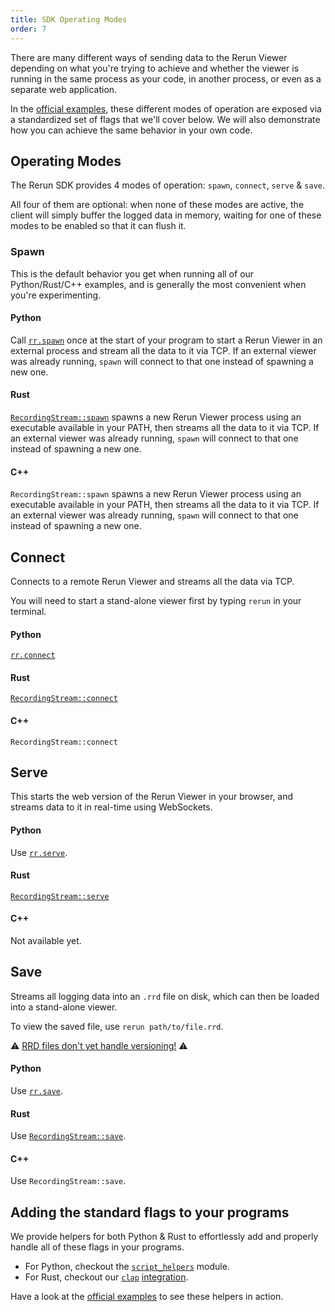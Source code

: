 ```yaml
---
title: SDK Operating Modes
order: 7
---
```


There are many different ways of sending data to the Rerun Viewer depending on what you're trying to achieve and whether the viewer is running in the same process as your code, in another process, or even as a separate web application.

In the [official examples](/examples), these different modes of operation are exposed via a standardized set of flags that we'll cover below.
We will also demonstrate how you can achieve the same behavior in your own code.

## Operating Modes

The Rerun SDK provides 4 modes of operation: `spawn`, `connect`, `serve` & `save`.

All four of them are optional: when none of these modes are active, the client will simply buffer the logged data in memory, waiting for one of these modes to be enabled so that it can flush it.

### Spawn

This is the default behavior you get when running all of our Python/Rust/C++ examples, and is generally the most convenient when you're experimenting.

#### Python

Call [`rr.spawn`](https://ref.rerun.io/docs/python/stable/common/initialization_functions/#rerun.spawn) once at the start of your program to start a Rerun Viewer in an external process and stream all the data to it via TCP. If an external viewer was already running, `spawn` will connect to that one instead of spawning a new one.

#### Rust

[`RecordingStream::spawn`](https://docs.rs/rerun/latest/rerun/struct.RecordingStream.html#method.spawn?speculative-link) spawns a new Rerun Viewer process using an executable available in your PATH, then streams all the data to it via TCP. If an external viewer was already running, `spawn` will connect to that one instead of spawning a new one.

#### C++

`RecordingStream::spawn` spawns a new Rerun Viewer process using an executable available in your PATH, then streams all the data to it via TCP. If an external viewer was already running, `spawn` will connect to that one instead of spawning a new one.

## Connect

Connects to a remote Rerun Viewer and streams all the data via TCP.

You will need to start a stand-alone viewer first by typing `rerun` in your terminal.

#### Python

[`rr.connect`](https://ref.rerun.io/docs/python/stable/common/initialization_functions/#rerun.connect)

#### Rust

[`RecordingStream::connect`](https://docs.rs/rerun/latest/rerun/struct.RecordingStream.html#method.connect)

#### C++

`RecordingStream::connect`

## Serve

This starts the web version of the Rerun Viewer in your browser, and streams data to it in real-time using WebSockets.

#### Python

Use [`rr.serve`](https://ref.rerun.io/docs/python/stable/common/initialization_functions/#rerun.serve).

#### Rust

[`RecordingStream::serve`](https://docs.rs/rerun/latest/rerun/struct.RecordingStream.html#method.serve)

#### C++

Not available yet.

## Save

Streams all logging data into an `.rrd` file on disk, which can then be loaded into a stand-alone viewer.

To view the saved file, use `rerun path/to/file.rrd`.

⚠️  [RRD files don't yet handle versioning!](https://github.com/rerun-io/rerun/issues/873) ⚠️

#### Python

Use [`rr.save`](https://ref.rerun.io/docs/python/stable/common/initialization_functions/#rerun.save).

#### Rust

Use [`RecordingStream::save`](https://docs.rs/rerun/latest/rerun/struct.RecordingStream.html#method.save).

#### C++

Use `RecordingStream::save`.

## Adding the standard flags to your programs

We provide helpers for both Python & Rust to effortlessly add and properly handle all of these flags in your programs.

- For Python, checkout the [`script_helpers`](https://ref.rerun.io/docs/python/stable/common/script_helpers/) module.
- For Rust, checkout our [`clap`]() [integration](https://docs.rs/rerun/latest/rerun/clap/index.html).

Have a look at the [official examples](/examples) to see these helpers in action.
